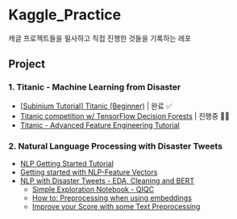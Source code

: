 # Kaggle_Practice
캐글 프로젝트들을 필사하고 직접 진행한 것들을 기록하는 레포

## Project

### 1. Titanic - Machine Learning from Disaster
- [[Subinium Tutorial] Titanic (Beginner)](https://www.kaggle.com/code/subinium/subinium-tutorial-titanic-beginner/notebook) | 완료 ✅
- [Titanic competition w/ TensorFlow Decision Forests](https://www.kaggle.com/code/gusthema/titanic-competition-w-tensorflow-decision-forests) | 진행중 🏃🏻
- [Titanic - Advanced Feature Engineering Tutorial](https://www.kaggle.com/code/gunesevitan/titanic-advanced-feature-engineering-tutorial)

### 2. Natural Language Processing with Disaster Tweets
- [NLP Getting Started Tutorial](https://www.kaggle.com/code/philculliton/nlp-getting-started-tutorial/notebook)
- [Getting started with NLP-Feature Vectors](https://www.kaggle.com/code/parulpandey/getting-started-with-nlp-feature-vectors?scriptVersionId=34732054)
- [NLP with Disaster Tweets - EDA, Cleaning and BERT](https://www.kaggle.com/code/gunesevitan/nlp-with-disaster-tweets-eda-cleaning-and-bert)
  - [Simple Exploration Notebook - QIQC](https://www.kaggle.com/code/sudalairajkumar/simple-exploration-notebook-qiqc/notebook)
  - [How to: Preprocessing when using embeddings](https://www.kaggle.com/code/christofhenkel/how-to-preprocessing-when-using-embeddings/notebook)
  - [Improve your Score with some Text Preprocessing](https://www.kaggle.com/code/theoviel/improve-your-score-with-some-text-preprocessing/notebook)
